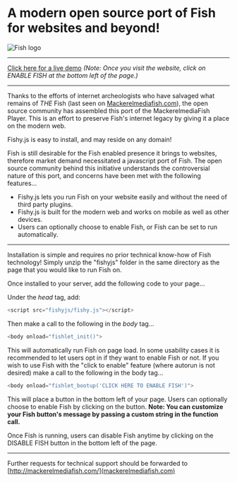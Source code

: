 # A modern open source port of Fish for websites and beyond!
![Fish logo](http://mackerelmediafish.com/getfish/fishylogo_sml.png)

----

[Click here for a live demo](http://mackerelmediafish.com/getfish/)
*(Note: Once you visit the website, click on ENABLE FISH at the bottom left of the page.)*

----

Thanks to the efforts of internet archeologists who have salvaged what remains of *THE* Fish (last seen on [Mackerelmediafish.com](http://mackerelmediafish.com/)), the open source community has assembled this port of the MackerelmediaFish Player.
This is an effort to preserve Fish's internet legacy by giving it a place on the modern web.

Fishy.js is easy to install, and may reside on any domain!

Fish is still desirable for the Fish enabled presence it brings to websites, therefore market demand necessitated a javascript port of Fish. The open source community behind this initiative understands the controversial nature of this port, and concerns have been met with the following features...

* Fishy.js lets you run Fish on your website easily and without the need of third party plugins.
* Fishy.js is built for the modern web and works on mobile as well as other devices.
* Users can optionally choose to enable Fish, or Fish can be set to run automatically.

----

Installation is simple and requires no prior technical know-how of Fish technology!
Simply unzip the "fishyjs" folder in the same directory as the page that you would like to run Fish on.

Once installed to your server, add the following code to your page...

Under the *head* tag, add:

```javascript
<script src="fishyjs/fishy.js"></script>
```

Then make a call to the following in the *body* tag...

```javascript
<body onload="fishlet_init()">
```

This will automatically run Fish on page load.
In some usability cases it is recommended to let users opt in if they want to enable Fish or not. If you wish to use Fish with the "click to enable" feature (where autorun is not desired) make a call to the following in the body tag...

```javascript
<body onload="fishlet_bootup('CLICK HERE TO ENABLE FISH')">
```

This will place a button in the bottom left of your page. Users can optionally choose to enable Fish by clicking on the button.
**Note: You can customize your Fish button's message by passing a custom string in the function call.**

Once Fish is running, users can disable Fish anytime by clicking on the DISABLE FISH button in the bottom left of the page.

----

Further requests for technical support should be forwarded to [http://mackerelmediafish.com/](mackerelmediafish.com)
